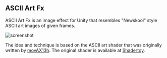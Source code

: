 ASCII Art Fx
------------

ASCII Art Fx is an image effect for Unity that resembles "Newskool" style ASCII art images of given frames.

![screenshot](http://keijiro.github.io/AsciiArtFx/screenshot.png)

The idea and technique is based on the ASCII art shader that was originally written by [movAX13h][movAX13h].
The original shader is available at [Shadertoy][Shadertoy].

[Shadertoy]: https://www.shadertoy.com/view/lssGDj
[movAX13h]:  https://www.shadertoy.com/user/movAX13h
